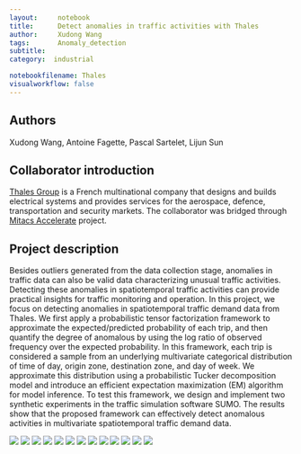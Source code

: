 ```yaml
---
layout:     notebook
title:      Detect anomalies in traffic activities with Thales
author:     Xudong Wang
tags: 		Anomaly_detection
subtitle:   
category:  industrial

notebookfilename: Thales
visualworkflow: false
---
```


## Authors

Xudong Wang, Antoine Fagette, Pascal Sartelet, Lijun Sun

## Collaborator introduction

[Thales Group](https://www.thalesgroup.com/en) is a French multinational company that designs and builds electrical systems and provides services for the aerospace, defence, transportation and security markets. The collaborator was bridged through [Mitacs Accelerate](https://www.mitacs.ca/en/programs/accelerate) project.

## Project description

Besides outliers generated from the data collection stage, anomalies in traffic data can also be valid data characterizing unusual traffic activities. Detecting these anomalies in spatiotemporal traffic activities can provide practical insights for traffic monitoring and operation. In this project, we focus on detecting anomalies in spatiotemporal traffic demand data from Thales. We first apply a probabilistic tensor factorization framework to approximate the expected/predicted probability of each trip, and then quantify the degree of anomalous by using the log ratio of observed frequency over the expected probability.  In this framework, each trip is considered a sample from an underlying multivariate categorical distribution of time of day, origin zone, destination zone, and day of week. We approximate this distribution using a probabilistic Tucker decomposition model and introduce an efficient expectation maximization (EM) algorithm for model inference. To test this framework, we design and implement two synthetic experiments in the traffic simulation software SUMO. The results show that the proposed framework can effectively detect anomalous activities in multivariate spatiotemporal traffic demand data.

![](https://smart-transport.github.io/img/projects/Anomaly_Xudong/Slide1.PNG)
![](https://smart-transport.github.io/img/projects/Anomaly_Xudong/Slide2.PNG)
![](https://smart-transport.github.io/img/projects/Anomaly_Xudong/Slide3.PNG)
![](https://smart-transport.github.io/img/projects/Anomaly_Xudong/Slide4.PNG)
![](https://smart-transport.github.io/img/projects/Anomaly_Xudong/Slide5.PNG)
![](https://smart-transport.github.io/img/projects/Anomaly_Xudong/Slide6.PNG)
![](https://smart-transport.github.io/img/projects/Anomaly_Xudong/Slide7.PNG)
![](https://smart-transport.github.io/img/projects/Anomaly_Xudong/Slide8.PNG)
![](https://smart-transport.github.io/img/projects/Anomaly_Xudong/Slide9.PNG)
![](https://smart-transport.github.io/img/projects/Anomaly_Xudong/Slide10.PNG)
![](https://smart-transport.github.io/img/projects/Anomaly_Xudong/Slide11.PNG)
![](https://smart-transport.github.io/img/projects/Anomaly_Xudong/Slide12.PNG)
![](https://smart-transport.github.io/img/projects/Anomaly_Xudong/Slide13.PNG)